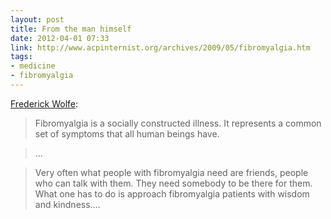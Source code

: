 ```yaml
---
layout: post
title: From the man himself
date: 2012-04-01 07:33
link: http://www.acpinternist.org/archives/2009/05/fibromyalgia.htm
tags: 
- medicine
- fibromyalgia
---
```


[Frederick Wolfe](http://www.acpinternist.org/archives/2009/05/fibromyalgia.htm):

> Fibromyalgia is a socially constructed illness. It represents a common set of symptoms that all human beings have.

> ...

> Very often what people with fibromyalgia need are friends, people who can talk with them. They need somebody to be there for them. What one has to do is approach fibromyalgia patients with wisdom and kindness.…
